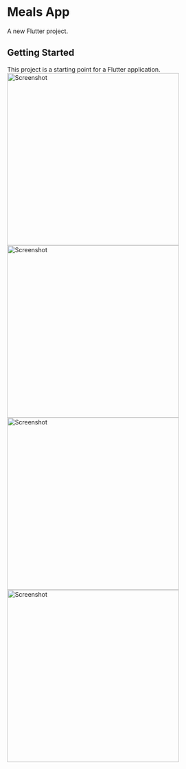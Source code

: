 # Meals App

A new Flutter project.

## Getting Started

This project is a starting point for a Flutter application.
<img src="./assets/images/foto1" height="400" alt="Screenshot"/>  <img src="./assets/images/foto2" height="400" alt="Screenshot"/>  <img src="./assets/images/foto3" height="400" alt="Screenshot"/>  <img src="./assets/images/foto4" height="400" alt="Screenshot"/> 